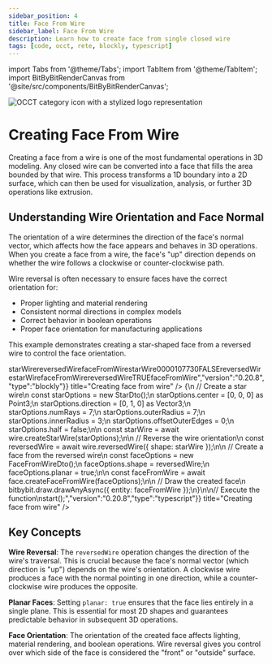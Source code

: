 ```yaml
---
sidebar_position: 4
title: Face From Wire
sidebar_label: Face From Wire
description: Learn how to create face from single closed wire
tags: [code, occt, rete, blockly, typescript]
---
```


import Tabs from '@theme/Tabs';
import TabItem from '@theme/TabItem';
import BitByBitRenderCanvas from '@site/src/components/BitByBitRenderCanvas';

<img 
  class="category-icon-small" 
  src="https://s.bitbybit.dev/assets/icons/white/occt-icon.svg" 
  alt="OCCT category icon with a stylized logo representation" 
  title="OCCT category icon" />

# Creating Face From Wire

Creating a face from a wire is one of the most fundamental operations in 3D modeling. Any closed wire can be converted into a face that fills the area bounded by that wire. This process transforms a 1D boundary into a 2D surface, which can then be used for visualization, analysis, or further 3D operations like extrusion.

## Understanding Wire Orientation and Face Normal

The orientation of a wire determines the direction of the face's normal vector, which affects how the face appears and behaves in 3D operations. When you create a face from a wire, the face's "up" direction depends on whether the wire follows a clockwise or counter-clockwise path.

Wire reversal is often necessary to ensure faces have the correct orientation for:
- Proper lighting and material rendering
- Consistent normal directions in complex models  
- Correct behavior in boolean operations
- Proper face orientation for manufacturing applications

This example demonstrates creating a star-shaped face from a reversed wire to control the face orientation.

<Tabs groupId="creating-face-from-wire">
<TabItem value="rete" label="Rete">
    <BitByBitRenderCanvas
    requireManualStart={true}
    script={{"script":"{\"id\":\"rete-v2-json\",\"nodes\":{\"2698ec9c8609bd3e\":{\"id\":\"2698ec9c8609bd3e\",\"name\":\"bitbybit.occt.shapes.face.createFaceFromWire\",\"customName\":\"face from wire\",\"async\":true,\"drawable\":true,\"data\":{\"genericNodeData\":{\"hide\":false,\"oneOnOne\":false,\"flatten\":0,\"forceExecution\":false},\"planar\":true},\"inputs\":{\"shape\":{\"connections\":[{\"node\":\"26f0d7f44f84203e\",\"output\":\"result\",\"data\":{}}]}},\"position\":[1028.8892372087307,300.06237146267887]},\"b609f7662c9a1971\":{\"id\":\"b609f7662c9a1971\",\"name\":\"bitbybit.occt.shapes.wire.createStarWire\",\"customName\":\"star wire\",\"async\":true,\"drawable\":true,\"data\":{\"genericNodeData\":{\"hide\":false,\"oneOnOne\":false,\"flatten\":0,\"forceExecution\":false},\"center\":[0,0,0],\"direction\":[0,1,0],\"numRays\":7,\"outerRadius\":7,\"innerRadius\":3,\"offsetOuterEdges\":0,\"half\":false},\"inputs\":{},\"position\":[291.0980954041938,302.64895734996213]},\"26f0d7f44f84203e\":{\"id\":\"26f0d7f44f84203e\",\"name\":\"bitbybit.occt.shapes.wire.reversedWire\",\"customName\":\"reversed wire\",\"async\":true,\"drawable\":true,\"data\":{\"genericNodeData\":{\"hide\":false,\"oneOnOne\":false,\"flatten\":0,\"forceExecution\":false}},\"inputs\":{\"shape\":{\"connections\":[{\"node\":\"b609f7662c9a1971\",\"output\":\"result\",\"data\":{}}]}},\"position\":[660.3086304587323,301.04867120852754]}}}","version":"0.20.8","type":"rete"}}
    title="Creating face from wire"
    />
</TabItem>
<TabItem value="blockly" label="Blockly">
  <BitByBitRenderCanvas
    requireManualStart={true}
    script={{"script":"<xml xmlns=\"https://developers.google.com/blockly/xml\"><variables><variable id=\"starWire\">starWire</variable><variable id=\"reversedWire\">reversedWire</variable><variable id=\"faceFromWire\">faceFromWire</variable></variables><block type=\"variables_set\" id=\"create_star_wire\" x=\"50\" y=\"50\"><field name=\"VAR\" id=\"starWire\">starWire</field><value name=\"VALUE\"><block type=\"bitbybit.occt.shapes.wire.createStarWire\" id=\"star_wire\"><value name=\"Center\"><block type=\"bitbybit.point.pointXYZ\" id=\"star_center\"><value name=\"X\"><block type=\"math_number\" id=\"star_center_x\"><field name=\"NUM\">0</field></block></value><value name=\"Y\"><block type=\"math_number\" id=\"star_center_y\"><field name=\"NUM\">0</field></block></value><value name=\"Z\"><block type=\"math_number\" id=\"star_center_z\"><field name=\"NUM\">0</field></block></value></block></value><value name=\"Direction\"><block type=\"bitbybit.vector.vectorXYZ\" id=\"star_direction\"><value name=\"X\"><block type=\"math_number\" id=\"star_dir_x\"><field name=\"NUM\">0</field></block></value><value name=\"Y\"><block type=\"math_number\" id=\"star_dir_y\"><field name=\"NUM\">1</field></block></value><value name=\"Z\"><block type=\"math_number\" id=\"star_dir_z\"><field name=\"NUM\">0</field></block></value></block></value><value name=\"NumRays\"><block type=\"math_number\" id=\"star_num_rays\"><field name=\"NUM\">7</field></block></value><value name=\"OuterRadius\"><block type=\"math_number\" id=\"star_outer_radius\"><field name=\"NUM\">7</field></block></value><value name=\"InnerRadius\"><block type=\"math_number\" id=\"star_inner_radius\"><field name=\"NUM\">3</field></block></value><value name=\"OffsetOuterEdges\"><block type=\"math_number\" id=\"star_offset_outer_edges\"><field name=\"NUM\">0</field></block></value><value name=\"Half\"><block type=\"logic_boolean\" id=\"star_half\"><field name=\"BOOL\">FALSE</field></block></value></block></value><next><block type=\"variables_set\" id=\"reverse_wire\" x=\"50\" y=\"150\"><field name=\"VAR\" id=\"reversedWire\">reversedWire</field><value name=\"VALUE\"><block type=\"bitbybit.occt.shapes.wire.reversedWire\" id=\"reversed_wire\"><value name=\"Shape\"><block type=\"variables_get\" id=\"get_star_wire\"><field name=\"VAR\" id=\"starWire\">starWire</field></block></value></block></value><next><block type=\"variables_set\" id=\"create_face_from_wire\" x=\"50\" y=\"250\"><field name=\"VAR\" id=\"faceFromWire\">faceFromWire</field><value name=\"VALUE\"><block type=\"bitbybit.occt.shapes.face.createFaceFromWire\" id=\"face_from_wire\"><value name=\"Shape\"><block type=\"variables_get\" id=\"get_reversed_wire\"><field name=\"VAR\" id=\"reversedWire\">reversedWire</field></block></value><value name=\"Planar\"><block type=\"logic_boolean\" id=\"face_planar\"><field name=\"BOOL\">TRUE</field></block></value></block></value><next><block type=\"bitbybit.draw.drawAnyAsyncNoReturn\" id=\"draw_face_from_wire\" x=\"50\" y=\"350\"><value name=\"Entity\"><block type=\"variables_get\" id=\"get_face_from_wire\"><field name=\"VAR\" id=\"faceFromWire\">faceFromWire</field></block></value></block></next></block></next></block></next></block></xml>","version":"0.20.8","type":"blockly"}}
    title="Creating face from wire"
    />
</TabItem>
<TabItem value="typescript" label="TypeScript">
<BitByBitRenderCanvas
    requireManualStart={true}
    script={{"script":"// Import required DTOs and types for wire and face creation\nconst { StarDto, FaceFromWireDto } = Bit.Inputs.OCCT;\ntype Point3 = Bit.Inputs.Base.Point3;\ntype Vector3 = Bit.Inputs.Base.Vector3;\ntype TopoDSWirePointer = Bit.Inputs.OCCT.TopoDSWirePointer;\n\n// Get access to OCCT wire and face creation functions\nconst { wire, face } = bitbybit.occt.shapes;\n\n// Define the main function to create a face from a wire\nconst start = async () => {\n    // Create a star wire\n    const starOptions = new StarDto();\n    starOptions.center = [0, 0, 0] as Point3;\n    starOptions.direction = [0, 1, 0] as Vector3;\n    starOptions.numRays = 7;\n    starOptions.outerRadius = 7;\n    starOptions.innerRadius = 3;\n    starOptions.offsetOuterEdges = 0;\n    starOptions.half = false;\n\n    const starWire = await wire.createStarWire(starOptions);\n\n    // Reverse the wire orientation\n    const reversedWire = await wire.reversedWire({ shape: starWire });\n\n    // Create a face from the reversed wire\n    const faceOptions = new FaceFromWireDto<TopoDSWirePointer>();\n    faceOptions.shape = reversedWire;\n    faceOptions.planar = true;\n\n    const faceFromWire = await face.createFaceFromWire(faceOptions);\n\n    // Draw the created face\n    bitbybit.draw.drawAnyAsync({ entity: faceFromWire });\n}\n\n// Execute the function\nstart();","version":"0.20.8","type":"typescript"}}
    title="Creating face from wire"
    />
</TabItem>
</Tabs>

## Key Concepts

**Wire Reversal**: The `reversedWire` operation changes the direction of the wire's traversal. This is crucial because the face's normal vector (which direction is "up") depends on the wire's orientation. A clockwise wire produces a face with the normal pointing in one direction, while a counter-clockwise wire produces the opposite.

**Planar Faces**: Setting `planar: true` ensures that the face lies entirely in a single plane. This is essential for most 2D shapes and guarantees predictable behavior in subsequent 3D operations.

**Face Orientation**: The orientation of the created face affects lighting, material rendering, and boolean operations. Wire reversal gives you control over which side of the face is considered the "front" or "outside" surface.
